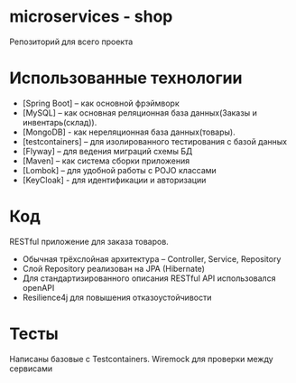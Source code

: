 # microservices - shop

Репозиторий для всего проекта

# Использованные технологии

* [Spring Boot] – как основной фрэймворк
* [MySQL] – как основная реляционная база данных(Заказы и инвентарь(склад)).
* [MongoDB] - как нереляционная база данных(товары).
* [testcontainers] – для изолированного тестирования с базой данных
* [Flyway] – для ведения миграций схемы БД
* [Maven] – как система сборки приложения
* [Lombok] – для удобной работы с POJO классами
* [KeyCloak] - для идентификации и авторизации

# Код

RESTful приложение для заказа товаров.

* Обычная трёхслойная
  архитектура – Controller, Service, Repository
* Слой Repository реализован на JPA (Hibernate)
* Для стандартизированного описания RESTful API использовался openAPI
* Resilience4j для повышения отказоустойчивости

# Тесты

Написаны базовые с Testcontainers. Wiremock для проверки между сервисами

